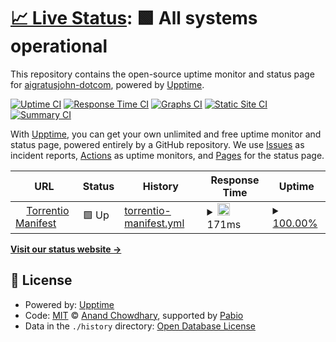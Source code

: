 # [📈 Live Status](https://aigratusjohn-dotcom.github.io/torrentio-status): <!--live status--> **🟩 All systems operational**

This repository contains the open-source uptime monitor and status page for [aigratusjohn-dotcom](https://aigratusjohn-dotcom.github.io/torrentio-status), powered by [Upptime](https://github.com/upptime/upptime).

[![Uptime CI](https://github.com/aigratusjohn-dotcom/torrentio-status/workflows/Uptime%20CI/badge.svg)](https://github.com/aigratusjohn-dotcom/torrentio-status/actions?query=workflow%3A%22Uptime+CI%22)
[![Response Time CI](https://github.com/aigratusjohn-dotcom/torrentio-status/workflows/Response%20Time%20CI/badge.svg)](https://github.com/aigratusjohn-dotcom/torrentio-status/actions?query=workflow%3A%22Response+Time+CI%22)
[![Graphs CI](https://github.com/aigratusjohn-dotcom/torrentio-status/workflows/Graphs%20CI/badge.svg)](https://github.com/aigratusjohn-dotcom/torrentio-status/actions?query=workflow%3A%22Graphs+CI%22)
[![Static Site CI](https://github.com/aigratusjohn-dotcom/torrentio-status/workflows/Static%20Site%20CI/badge.svg)](https://github.com/aigratusjohn-dotcom/torrentio-status/actions?query=workflow%3A%22Static+Site+CI%22)
[![Summary CI](https://github.com/aigratusjohn-dotcom/torrentio-status/workflows/Summary%20CI/badge.svg)](https://github.com/aigratusjohn-dotcom/torrentio-status/actions?query=workflow%3A%22Summary+CI%22)

With [Upptime](https://upptime.js.org), you can get your own unlimited and free uptime monitor and status page, powered entirely by a GitHub repository. We use [Issues](https://github.com/aigratusjohn-dotcom/torrentio-status/issues) as incident reports, [Actions](https://github.com/aigratusjohn-dotcom/torrentio-status/actions) as uptime monitors, and [Pages](https://aigratusjohn-dotcom.github.io/torrentio-status) for the status page.

<!--start: status pages-->
<!-- This summary is generated by Upptime (https://github.com/upptime/upptime) -->
<!-- Do not edit this manually, your changes will be overwritten -->
<!-- prettier-ignore -->
| URL | Status | History | Response Time | Uptime |
| --- | ------ | ------- | ------------- | ------ |
| <img alt="" src="https://icons.duckduckgo.com/ip3/torrentio.strem.fun.ico" height="13"> [Torrentio Manifest](https://torrentio.strem.fun/manifest.json) | 🟩 Up | [torrentio-manifest.yml](https://github.com/aigratusjohn-dotcom/torrentio-status/commits/HEAD/history/torrentio-manifest.yml) | <details><summary><img alt="Response time graph" src="./graphs/torrentio-manifest/response-time-week.png" height="20"> 171ms</summary><br><a href="https://aigratusjohn-dotcom.github.io/torrentio-status/history/torrentio-manifest"><img alt="Response time 159" src="https://img.shields.io/endpoint?url=https%3A%2F%2Fraw.githubusercontent.com%2Faigratusjohn-dotcom%2Ftorrentio-status%2FHEAD%2Fapi%2Ftorrentio-manifest%2Fresponse-time.json"></a><br><a href="https://aigratusjohn-dotcom.github.io/torrentio-status/history/torrentio-manifest"><img alt="24-hour response time 95" src="https://img.shields.io/endpoint?url=https%3A%2F%2Fraw.githubusercontent.com%2Faigratusjohn-dotcom%2Ftorrentio-status%2FHEAD%2Fapi%2Ftorrentio-manifest%2Fresponse-time-day.json"></a><br><a href="https://aigratusjohn-dotcom.github.io/torrentio-status/history/torrentio-manifest"><img alt="7-day response time 171" src="https://img.shields.io/endpoint?url=https%3A%2F%2Fraw.githubusercontent.com%2Faigratusjohn-dotcom%2Ftorrentio-status%2FHEAD%2Fapi%2Ftorrentio-manifest%2Fresponse-time-week.json"></a><br><a href="https://aigratusjohn-dotcom.github.io/torrentio-status/history/torrentio-manifest"><img alt="30-day response time 159" src="https://img.shields.io/endpoint?url=https%3A%2F%2Fraw.githubusercontent.com%2Faigratusjohn-dotcom%2Ftorrentio-status%2FHEAD%2Fapi%2Ftorrentio-manifest%2Fresponse-time-month.json"></a><br><a href="https://aigratusjohn-dotcom.github.io/torrentio-status/history/torrentio-manifest"><img alt="1-year response time 159" src="https://img.shields.io/endpoint?url=https%3A%2F%2Fraw.githubusercontent.com%2Faigratusjohn-dotcom%2Ftorrentio-status%2FHEAD%2Fapi%2Ftorrentio-manifest%2Fresponse-time-year.json"></a></details> | <details><summary><a href="https://aigratusjohn-dotcom.github.io/torrentio-status/history/torrentio-manifest">100.00%</a></summary><a href="https://aigratusjohn-dotcom.github.io/torrentio-status/history/torrentio-manifest"><img alt="All-time uptime 99.24%" src="https://img.shields.io/endpoint?url=https%3A%2F%2Fraw.githubusercontent.com%2Faigratusjohn-dotcom%2Ftorrentio-status%2FHEAD%2Fapi%2Ftorrentio-manifest%2Fuptime.json"></a><br><a href="https://aigratusjohn-dotcom.github.io/torrentio-status/history/torrentio-manifest"><img alt="24-hour uptime 100.00%" src="https://img.shields.io/endpoint?url=https%3A%2F%2Fraw.githubusercontent.com%2Faigratusjohn-dotcom%2Ftorrentio-status%2FHEAD%2Fapi%2Ftorrentio-manifest%2Fuptime-day.json"></a><br><a href="https://aigratusjohn-dotcom.github.io/torrentio-status/history/torrentio-manifest"><img alt="7-day uptime 100.00%" src="https://img.shields.io/endpoint?url=https%3A%2F%2Fraw.githubusercontent.com%2Faigratusjohn-dotcom%2Ftorrentio-status%2FHEAD%2Fapi%2Ftorrentio-manifest%2Fuptime-week.json"></a><br><a href="https://aigratusjohn-dotcom.github.io/torrentio-status/history/torrentio-manifest"><img alt="30-day uptime 99.24%" src="https://img.shields.io/endpoint?url=https%3A%2F%2Fraw.githubusercontent.com%2Faigratusjohn-dotcom%2Ftorrentio-status%2FHEAD%2Fapi%2Ftorrentio-manifest%2Fuptime-month.json"></a><br><a href="https://aigratusjohn-dotcom.github.io/torrentio-status/history/torrentio-manifest"><img alt="1-year uptime 99.24%" src="https://img.shields.io/endpoint?url=https%3A%2F%2Fraw.githubusercontent.com%2Faigratusjohn-dotcom%2Ftorrentio-status%2FHEAD%2Fapi%2Ftorrentio-manifest%2Fuptime-year.json"></a></details>

<!--end: status pages-->

[**Visit our status website →**](https://aigratusjohn-dotcom.github.io/torrentio-status)

## 📄 License

- Powered by: [Upptime](https://github.com/upptime/upptime)
- Code: [MIT](./LICENSE) © [Anand Chowdhary](https://anandchowdhary.com), supported by [Pabio](https://pabio.com)
- Data in the `./history` directory: [Open Database License](https://opendatacommons.org/licenses/odbl/1-0/)
